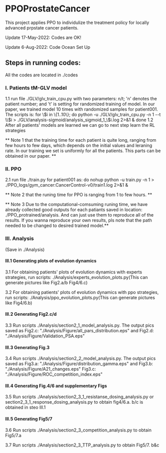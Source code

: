# PPOProstateCancer
This project applies PPO to individulize the treatment policy for locally advanced prpstate cancer patients. 

Update 17-May-2022: Codes are OK!

Update 6-Aug-2022: Code Ocean Set Up

## Steps in running codes:
All the codes are located in ./codes
### I. Patients tM-GLV model
1.1 run file ./GLV/glv_train_cpu.py with two parameters: n/t; 'n' denotes the patient number; and 't' is setting for randomized training of model. In our paper, we trained model 10 times with randomized samples for patient001. The scripts is: for \\$i in \{1..10\}; do python -u ./GLV/glv_train_cpu.py -n 1 --t \\$i > ./GLV/analysis-sigmoid/analysis_sigmoid_1_\\$i.log 2>\&1 \&  done
 1.2 After all patients' models are learned we can go to next step learn the RL strategies

 ** Note 1 that the training time for each patient is quite long, ranging from few hours to few days, which depends on the initial values and leraning rate. In our training we set is uniformly for all the patients. This parts can be obtained in our paper. ** 

### II. PPO
 2.1 run file ./train.py for patient001 as: do nohup python -u train.py -n 1  > ./PPO_logs/gym_cancer:CancerControl-v0/train1.log 2>&1 & 

** Note 2 that the runing time for PPO is ranging from 1 to few hours. **

** Note 3 Due to the computational-comsuming runing time, we have already collected good outputs for each patiants saved in location: ./PPO_protrained/analysis. And can just use them to reproduce all of the results. If you wanna reproduce your own results, pls note that the path needed to be changed to desired trained model.**
 ### III. Analysis
 (Save in ./Analysis)
 #### III.1 Generating plots of evolution dynamics 
 3.1 For obtaining patients' plots of evolution dynamics with experts strategies, run scripts: ./Analysis/experts_evolution_plots.py(This can generate pictures like Fig2.a/b Fig4/6.c)

 3.2 For obtaining patients' plots of evolution dynamics with ppo strategies, run scripts: ./Analysis/ppo_evolution_plots.py(This can generate pictures like Fig4/6.b)

#### III.2 Generating Fig2.c/d
 3.3 Run scripts ./Analysis/section2_1_model_analysis.py. The output pics saved as Fig2.c: "./Analysis/Figure/all_pars_distribution.eps" and Fig2.d: "./Analysis/Figure/Validation_PSA.eps"

 #### III.3 Generating Fig.3 
3.4 Run scripts ./Analysis/section2_2_model_analysis.py. The output pics saved as Fig3.a: "./Analysis/Figure/distribution_gamma.eps" and Fig3.b: "./Analysis/Figure/A21_changes.eps" Fig3.c: "./Analysis/Figure/ROC_competition_index.eps"

#### III.4 Generating Fig.4/6 and supplementary Figs
3.5 Run scripts ./Analysis/section2_3_1_resistanse_dosing_analysis.py or section2_3_1_response_dosing_analysis.py to obtain fig4/6.a. b/c is obtained in steo III.1

#### III.5 Generating Fig5/7
3.6 Run scripts ./Analysis/section2_3_competition_analysis.py to obtain Fig5/7.a 

3.7 Run scripts ./Analysis/section2_3_TTP_analysis.py to obtain Fig5/7. b&c
